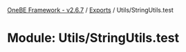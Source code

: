 [OneBE Framework - v2.6.7](../README.md) / [Exports](../modules.md) / Utils/StringUtils.test

# Module: Utils/StringUtils.test
